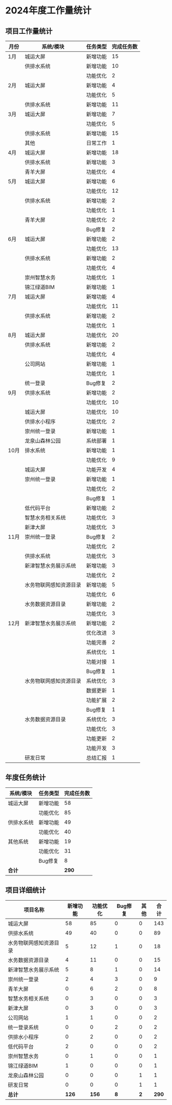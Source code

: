 # 2024年度工作量统计

## 项目工作量统计
| 月份 | 系统/模块 | 任务类型 | 完成任务数 |
|------|-----------|----------|------------|
| 1月 | 城运大屏 | 新增功能 | 15 |
|    | 供排水系统 | 新增功能 | 10 |
|    |           | 功能优化 | 2 |
| 2月 | 城运大屏 | 新增功能 | 4 |
|    |          | 功能优化 | 5 |
|    | 供排水系统 | 新增功能 | 11 |
| 3月 | 城运大屏 | 新增功能 | 7 |
|    |          | 功能优化 | 5 |
|    | 供排水系统 | 新增功能 | 15 |
|    | 其他 | 日常工作 | 1 |
| 4月 | 城运大屏 | 新增功能 | 18 |
|    | 供排水系统 | 新增功能 | 3 |
|    | 青羊大屏 | 功能优化 | 4 |
| 5月 | 城运大屏 | 新增功能 | 6 |
|    |          | 功能优化 | 12 |
|    | 供排水系统 | 新增功能 | 2 |
|    |           | 功能优化 | 1 |
|    | 青羊大屏 | 功能优化 | 2 |
|    |          | Bug修复 | 2 |
| 6月 | 城运大屏 | 新增功能 | 2 |
|    |          | 功能优化 | 13 |
|    | 供排水系统 | 新增功能 | 2 |
|    |           | 功能优化 | 4 |
|    | 崇州智慧水务 | 功能优化 | 1 |
|    | 锦江绿道BIM | 新增功能 | 1 |
| 7月 | 城运大屏 | 新增功能 | 4 |
|    |          | 功能优化 | 11 |
|    | 供排水系统 | 新增功能 | 2 |
|    |           | 功能优化 | 1 |
| 8月 | 城运大屏 | 功能优化 | 20 |
|    | 供排水系统 | 新增功能 | 2 |
|    |           | 功能优化 | 4 |
|    | 公司网站 | 新增功能 | 1 |
|    |          | 功能优化 | 1 |
|    | 统一登录 | Bug修复 | 2 |
| 9月 | 供排水系统 | 新增功能 | 2 |
|    |           | 功能优化 | 10 |
|    | 城运大屏 | 功能优化 | 10 |
|    | 供排水小程序 | 功能优化 | 2 |
|    | 崇州统一登录 | 新增功能 | 1 |
|    | 龙泉山森林公园 | 系统部署 | 1 |
| 10月 | 排水系统 | 新增功能 | 1 |
|     |          | 功能优化 | 9 |
|     | 城运大屏 | 功能开发 | 4 |
|     | 崇州统一登录 | 新增功能 | 1 |
|     |            | 功能优化 | 2 |
|     |            | Bug修复 | 1 |
|     | 低代码平台 | 新增功能 | 2 |
|     | 智慧水务相关系统 | 功能优化 | 3 |
|     | 新津大屏 | 功能优化 | 3 |
| 11月 | 崇州统一登录 | Bug修复 | 2 |
|     |            | 功能优化 | 2 |
|     | 供排水系统 | 功能优化 | 3 |
|     | 新津智慧水务展示系统 | 新增功能 | 3 |
|     |                    | 功能优化 | 2 |
|     | 水务物联网感知资源目录 | 新增功能 | 5 |
|     |                      | 功能优化 | 6 |
|     | 水务数据资源目录 | 新增功能 | 2 |
|     |                  | 功能优化 | 3 |
| 12月 | 新津智慧水务展示系统 | 新增功能 | 2 |
|     |                    | 优化改进 | 3 |
|     |                    | 功能完善 | 2 |
|     |                    | 系统优化 | 1 |
|     |                    | 功能对接 | 1 |
|     |                    | Bug修复 | 1 |
|     | 水务物联网感知资源目录 | 系统优化 | 3 |
|     |                      | 数据更新 | 1 |
|     |                      | 功能扩展 | 2 |
|     |                      | Bug修复 | 1 |
|     | 水务数据资源目录 | 系统优化 | 3 |
|     |                  | 功能优化 | 3 |
|     |                  | 功能更新 | 2 |
|     |                  | 功能开发 | 3 |
|     | 研发日常 | 总结汇报 | 1 |

## 年度任务统计
| 系统/模块 | 任务类型 | 完成任务数 |
|-----------|----------|------------|
| 城运大屏 | 新增功能 | 58 |
|          | 功能优化 | 85 |
| 供排水系统 | 新增功能 | 49 |
|           | 功能优化 | 40 |
| 其他系统 | 新增功能 | 19 |
|          | 功能优化 | 31 |
|          | Bug修复 | 8 |
| **合计** | | **290** |

## 项目详细统计
| 项目名称 | 新增功能 | 功能优化 | Bug修复 | 其他 | 合计 |
|----------|----------|-----------|----------|------|------|
| 城运大屏 | 58 | 85 | 0 | 0 | 143 |
| 供排水系统 | 49 | 40 | 0 | 0 | 89 |
| 水务物联网感知资源目录 | 5 | 12 | 1 | 0 | 18 |
| 水务数据资源目录 | 4 | 11 | 0 | 0 | 15 |
| 新津智慧水务展示系统 | 5 | 8 | 1 | 0 | 14 |
| 崇州统一登录 | 2 | 4 | 3 | 0 | 9 |
| 青羊大屏 | 0 | 6 | 2 | 0 | 8 |
| 智慧水务相关系统 | 0 | 3 | 0 | 0 | 3 |
| 新津大屏 | 0 | 3 | 0 | 0 | 3 |
| 公司网站 | 1 | 1 | 0 | 0 | 2 |
| 统一登录系统 | 0 | 0 | 2 | 0 | 2 |
| 供排水小程序 | 0 | 2 | 0 | 0 | 2 |
| 低代码平台 | 2 | 0 | 0 | 0 | 2 |
| 崇州智慧水务 | 0 | 1 | 0 | 0 | 1 |
| 锦江绿道BIM | 1 | 0 | 0 | 0 | 1 |
| 龙泉山森林公园 | 0 | 0 | 0 | 1 | 1 |
| 研发日常 | 0 | 0 | 0 | 1 | 1 |
| **总计** | **126** | **156** | **8** | **2** | **290** |
